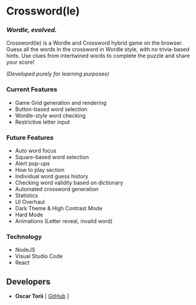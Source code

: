 # Crossword(le)
### *Wordle, evolved.*

Crossword(le) is a Wordle and Crossword hybrid game on the browser.
Guess all the words in the crossword in Wordle style, with no trivia-based hints.
Use clues from intertwined words to complete the puzzle and share your score!

_(Developed purely for learning purposes)_

### Current Features

- Game Grid generation and rendering
- Button-based word selection
- Wordle-style word checking
- Restrictive letter input

### Future Features
- Auto word focus
- Square-based word selection
- Alert pop-ups
- How to play section
- Individual word guess history
- Checking word validity based on dictionary
- Automated crossword generation
- Statistics
- UI Overhaul
- Dark Theme & High Contrast Mode
- Hard Mode
- Animations (Letter reveal, invalid word)

### Technology

- NodeJS
- Visual Studio Code
- React

## Developers

- **Oscar Torii** [ [GitHub](https://github.com/oscartoorii) ]
